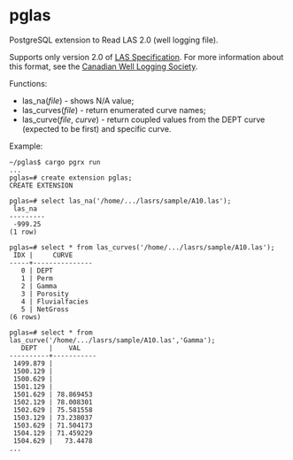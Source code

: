 # pglas
PostgreSQL extension to Read LAS 2.0 (well logging file).

Supports only version 2.0 of [LAS Specification](https://www.cwls.org/wp-content/uploads/2017/02/Las2_Update_Feb2017.pdf). For more information about this format, see the [Canadian Well Logging Society](http://www.cwls.org).

Functions:
* las_na(_file_) - shows N/A value;
* las_curves(_file_) - return enumerated curve names;
* las_curve(_file_, _curve_) - return coupled values from the DEPT curve (expected to be first) and specific curve.

Example:
```
~/pglas$ cargo pgrx run
...
pglas=# create extension pglas;
CREATE EXTENSION

pglas=# select las_na('/home/.../lasrs/sample/A10.las');
 las_na  
---------
 -999.25
(1 row)

pglas=# select * from las_curves('/home/.../lasrs/sample/A10.las');
 IDX |     CURVE     
-----+---------------
   0 | DEPT
   1 | Perm
   2 | Gamma
   3 | Porosity
   4 | Fluvialfacies
   5 | NetGross
(6 rows)

pglas=# select * from las_curve('/home/.../lasrs/sample/A10.las','Gamma');
   DEPT   |    VAL    
----------+-----------
 1499.879 |          
 1500.129 |          
 1500.629 |          
 1501.129 |          
 1501.629 | 78.869453
 1502.129 | 78.008301
 1502.629 | 75.581558
 1503.129 | 73.238037
 1503.629 | 71.504173
 1504.129 | 71.459229
 1504.629 |   73.4478
...
```
